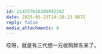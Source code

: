 ```yaml
---
id: 114557616388992242
date: 2025-05-23T14:28:23.987Z
reply: false
media_attachments: 0
---
```


哎呀，就是有三代想一元收购胖东来了。

